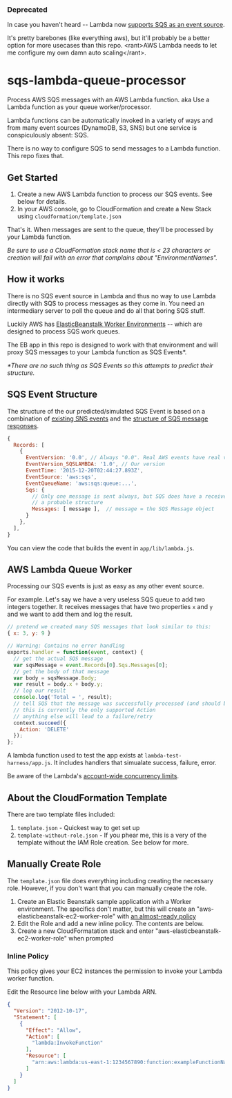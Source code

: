 ### Deprecated

In case you haven't heard -- Lambda now [supports SQS as an event source](https://aws.amazon.com/blogs/aws/aws-lambda-adds-amazon-simple-queue-service-to-supported-event-sources/).  

It's pretty barebones (like everything aws), but it'll probably be a better option for more usecases than this repo.  \<rant>AWS Lambda needs to let me configure my own damn auto scaling\</rant>.



# sqs-lambda-queue-processor

Process AWS SQS messages with an AWS Lambda function.  aka Use a Lambda function as your queue worker/processor.

Lambda functions can be automatically invoked in a variety of ways and from many event sources (DynamoDB, S3, SNS) but one service is conspiculously absent: SQS.

There is no way to configure SQS to send messages to a Lambda function.  This repo fixes that.

## Get Started

1. Create a new AWS Lambda function to process our SQS events.  See below for details.
1. In your AWS console, go to CloudFormation and create a New Stack using `cloudformation/template.json`

That's it.  When messages are sent to the queue, they'll be processed by your Lambda function.  

_Be sure to use a CloudFormation stack name that is < 23 characters or creation will fail with an error that complains about "EnvironmentNames"._

## How it works

There is no SQS event source in Lambda and thus no way to use Lambda directly with SQS to process messages as they come in.  You need an intermediary server to poll the queue and do all that boring SQS stuff. 

Luckily AWS has [ElasticBeanstalk Worker Environments](http://docs.aws.amazon.com/elasticbeanstalk/latest/dg/using-features-managing-env-tiers.html) -- which are designed to process SQS work queues.

The EB app in this repo is designed to work with that environment and will proxy SQS messages to your Lambda function as SQS Events*.

_*There are no such thing as SQS Events so this attempts to predict their structure._

## SQS Event Structure

The structure of the our predicted/simulated SQS Event is based on a combination of [existing SNS events](https://gist.github.com/yyolk/cd22e8a3faf7fd75997b) and the [structure of SQS message responses](http://docs.aws.amazon.com/cli/latest/reference/sqs/receive-message.html#examples).

```js
{
  Records: [
    {
      EventVersion: '0.0', // Always "0.0". Real AWS events have real version.
      EventVersion_SQSLAMBDA: '1.0', // Our version 
      EventTime: '2015-12-20T02:44:27.893Z',
      EventSource: 'aws:sqs',
      EventQueueName: 'aws:sqs:queue:...',
      Sqs: {
        // Only one message is sent always, but SQS does have a receive batch, so this seems to be
        // a probable structure
        Messages: [ message ],  // message = the SQS Message object
      }
    },
  ],
}
```

You can view the code that builds the event in `app/lib/lambda.js`.  

## AWS Lambda Queue Worker

Processing our SQS events is just as easy as any other event source.

For example.  Let's say we have a very useless SQS queue to add two integers together.  It receives messages that have two properties `x` and `y` and we want to add them and log the result.

```js
// pretend we created many SQS messages that look similar to this:
{ x: 3, y: 9 }
```

```js
// Warning: Contains no error handling
exports.handler = function(event, context) {
  // get the actual SQS message
  var sqsMessage = event.Records[0].Sqs.Messages[0];
  // get the body of that message
  var body = sqsMessage.Body;
  var result = body.x + body.y;
  // log our result
  console.log('Total = ', result);
  // tell SQS that the message was successfully processed (and should be deleted)
  // this is currently the only supported Action
  // anything else will lead to a failure/retry
  context.succeed({
    Action: 'DELETE'
  });
};
```

A lambda function used to test the app exists at `lambda-test-harness/app.js`.  It includes handlers that simualate success, failure, error.

Be aware of the Lambda's [account-wide concurrency limits](http://docs.aws.amazon.com/lambda/latest/dg/limits.html#limits-safety-throttles).  

## About the CloudFormation Template

There are two template files included:

1. `template.json` - Quickest way to get set up
1. `template-without-role.json` - If you phear me, this is a very of the template without the IAM Role creation.  See below for more.

## Manually Create Role

The `template.json` file does everything including creating the necessary role.  However, if you don't want that you can manually create the role.

1. Create an Elastic Beanstalk sample application with a Worker environment.  The specifics don't matter, but this will create an "aws-elasticbeanstalk-ec2-worker-role" with [an almost-ready policy](http://docs.aws.amazon.com/elasticbeanstalk/latest/dg/AWSHowTo.iam.roles.aeb.tiers.worker.html)
1. Edit the Role and add a new inline policy.  The contents are below.
1. Create a new CloudFormatation stack and enter "aws-elasticbeanstalk-ec2-worker-role" when prompted

### Inline Policy

This policy gives your EC2 instances the permission to invoke your Lambda worker function.

Edit the Resource line below with your Lambda ARN.

```json
{
  "Version": "2012-10-17",
  "Statement": [
    {
      "Effect": "Allow",
      "Action": [
        "lambda:InvokeFunction"
      ],
      "Resource": [
        "arn:aws:lambda:us-east-1:1234567890:function:exampleFunctionName"
      ]
    }
  ]
}
```
